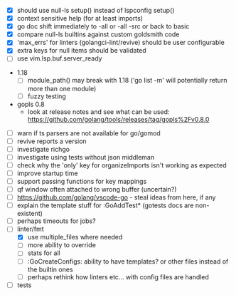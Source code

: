 - [x] should use null-ls setup() instead of lspconfig setup()
- [x] context sensitive help (for at least imports)
- [x] go doc shift immediately to -all or -all -src or back to basic
- [x] compare null-ls builtins against custom goldsmith code
- [x] 'max_errs' for linters (golangci-lint/revive) should be user configurable
- [x] extra keys for null items should be validated
- [ ] use vim.lsp.buf.server_ready
- 1.18
    - [ ] module_path() may break with 1.18 ('go list -m' will potentially return more than one module)
    - [ ] fuzzy testing
- gopls 0.8
    - look at release notes and see what can be used: https://github.com/golang/tools/releases/tag/gopls%2Fv0.8.0
- [ ] warn if ts parsers are not available for go/gomod
- [ ] revive reports a version
- [ ] investigate richgo
- [ ] investigate using tests without json middleman
- [ ] check why the 'only' key for organizeImports isn't working as expected
- [ ] improve startup time
- [ ] support passing functions for key mappings
- [ ] qf window often attached to wrong buffer (uncertain?)
- [ ] https://github.com/golang/vscode-go - steal ideas from here, if any
- [ ] explain the template stuff for :GoAddTest\* (gotests docs are non-existent)
- [ ] perhaps timeouts for jobs?
- [ ] linter/fmt
    - [x] use multiple_files where needed
    - [ ] more ability to override
    - [ ] stats for all
    - [ ] :GoCreateConfigs: ability to have templates? or other files instead of the builtin ones
    - [ ] perhaps rethink how linters etc... with config files are handled
- [ ] tests
